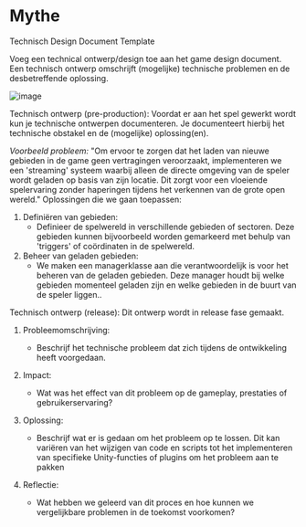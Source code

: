 # Mythe
Technisch Design Document Template

Voeg een technical ontwerp/design toe aan het game design document. Een technisch ontwerp omschrijft (mogelijke) technische problemen en de desbetreffende oplossing. 

![image](https://github.com/k-maweb/Mythe/assets/167420754/23afce09-e0fa-4de8-aa79-388e43383860)


Technisch ontwerp (pre-production):
Voordat er aan het spel gewerkt wordt kun je technische ontwerpen documenteren. Je documenteert hierbij het technische obstakel en de (mogelijke) oplossing(en). 

_Voorbeeld probleem:_
"Om ervoor te zorgen dat het laden van nieuwe gebieden in de game geen vertragingen veroorzaakt, implementeren we een 'streaming' systeem waarbij alleen de directe omgeving van de speler wordt
geladen op basis van zijn locatie. Dit zorgt voor een vloeiende spelervaring zonder haperingen tijdens het verkennen van de grote open wereld." Oplossingen die we gaan toepassen:
1. Definiëren van gebieden:
   - Definieer de spelwereld in verschillende gebieden of sectoren. Deze gebieden kunnen bijvoorbeeld worden gemarkeerd met behulp van 'triggers' of coördinaten in de spelwereld.
2. Beheer van geladen gebieden:
   - We maken een managerklasse aan die verantwoordelijk is voor het beheren van de geladen gebieden. Deze manager houdt bij welke gebieden momenteel geladen zijn en welke gebieden in de buurt van de speler liggen..


Technisch ontwerp (release): 
Dit ontwerp wordt in release fase gemaakt. 

1. Probleemomschrijving:
   - Beschrijf het technische probleem dat zich tijdens de ontwikkeling heeft voorgedaan.

2. Impact:
   - Wat was het effect van dit probleem op de gameplay, prestaties of gebruikerservaring?

3. Oplossing:
   - Beschrijf wat er is gedaan om het probleem op te lossen. Dit kan variëren van het wijzigen van code en scripts tot het implementeren van specifieke Unity-functies of plugins om het probleem aan te pakken

4. Reflectie:
   - Wat hebben we geleerd van dit proces en hoe kunnen we vergelijkbare problemen in de toekomst voorkomen?
